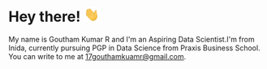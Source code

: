 # Hey there! <img src="https://raw.githubusercontent.com/GouthamKumar-R/GouthamKumar-R/master/wave.gif" width="30px">

My name is Goutham Kumar R and I'm an Aspiring Data Scientist.I'm from Inida, currently pursuing PGP in Data Science from Praxis Business School.
You can write to me at 17gouthamkuamr@gmail.com. 




<!--
**GouthamKumar-R/GouthamKumar-R** is a ✨ _special_ ✨ repository because its `README.md` (this file) appears on your GitHub profile. GouthamKumar-R

Here are some ideas to get you started:

- 🔭 I’m currently working on ...
- 🌱 I’m currently learning ...
- 👯 I’m looking to collaborate on ...
- 🤔 I’m looking for help with ...
- 💬 Ask me about ...
- 📫 How to reach me: ...
- 😄 Pronouns: ...
- ⚡ Fun fact: ...
-->
